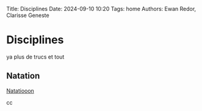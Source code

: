 Title: Disciplines
Date: 2024-09-10 10:20
Tags: home
Authors: Ewan Redor, Clarisse Geneste

# Disciplines

ya plus de trucs et tout

## Natation

[Natatiooon](natation.html)

cc